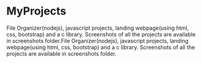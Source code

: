 # MyProjects
File Organizer(nodejs), javascript projects, landing webpage(using html, css, bootstrap) and a c library.
Screenshots of all the projects are available in screenshots folder.File Organizer(nodejs), javascript projects, landing webpage(using html, css, bootstrap) and a c library.
Screenshots of all the projects are available in screenshots folder.

